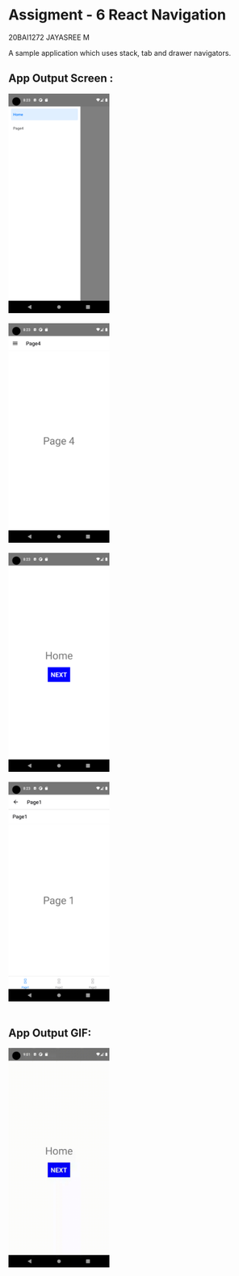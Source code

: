 # Assigment - 6 React Navigation

20BAI1272
JAYASREE M

A sample application which uses stack, tab and drawer navigators.


## App Output Screen :

<img src="ss/ss (1).png" alt="app screen" width=200 />
<br><br>
<img src="ss/ss (2).png" alt="app screen" width=200 />
<br><br>
<img src="ss/ss (3).png" alt="app screen" width=200 />
<br><br>
<img src="ss/ss (4).png" alt="app screen" width=200 />
<br><br>

## App Output GIF:
<img src="sr/rec.gif" alt="Screen Recording" width="200"/>

